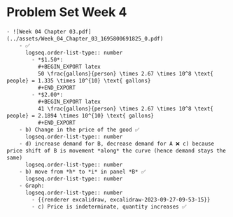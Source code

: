 # Problem Set Week 4
	- ![Week 04 Chapter 03.pdf](../assets/Week_04_Chapter_03_1695800691825_0.pdf)
		- ✅
		  logseq.order-list-type:: number
			- *$1.50*: 
			  #+BEGIN_EXPORT latex
			  50 \frac{gallons}{person} \times 2.67 \times 10^8 \text{ people} = 1.335 \times 10^{10} \text{ gallons}
			  #+END_EXPORT
			- *$2.00*: 
			  #+BEGIN_EXPORT latex
			  41 \frac{gallons}{person} \times 2.67 \times 10^8 \text{ people} = 2.1894 \times 10^{10} \text{ gallons}
			  #+END_EXPORT
		- b) Change in the price of the good ✅
		  logseq.order-list-type:: number
		- d) increase demand for B, decrease demand for A ❌ c) because price shift of B is movement *along* the curve (hence demand stays the same)
		  logseq.order-list-type:: number
		- b) move from *h* to *i* in panel *B* ✅
		  logseq.order-list-type:: number
		- Graph:
		  logseq.order-list-type:: number
			- {{renderer excalidraw, excalidraw-2023-09-27-09-53-15}}
			- c) Price is indeterminate, quantity increases ✅